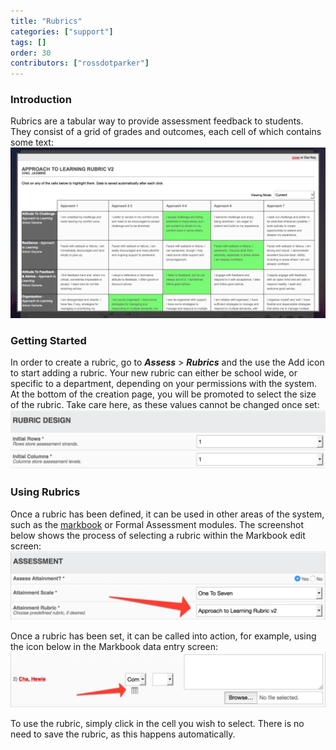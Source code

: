 ```yaml
---
title: "Rubrics"
categories: ["support"]
tags: []
order: 30
contributors: ["rossdotparker"]
---
```


### Introduction

Rubrics are a tabular way to provide assessment feedback to students. They consist of a grid of grades and outcomes, each cell of which contains some text: [![Rubric](/img/teachers/rubrics/Rubric-1024x554.png)](/img/teachers/rubrics/Rubric.png)

### Getting Started

In order to create a rubric, go to ___Assess___ > ___Rubrics___ and the use the Add icon to start adding a rubric. Your new rubric can either be school wide, or specific to a department, depending on your permissions with the system. At the bottom of the creation page, you will be promoted to select the size of the rubric. Take care here, as these values cannot be changed once set: [![Rubric Design](/img/teachers/rubrics/Rubric-Design-1024x193.png)](/img/teachers/rubrics/Rubric-Design.png)

### Using Rubrics

Once a rubric has been defined, it can be used in other areas of the system, such as the [markbook](<markbook.md>) or Formal Assessment modules. The screenshot below shows the process of selecting a rubric within the Markbook edit screen: [![Rubric Selection](/img/teachers/rubrics/Rubric-Selection-1024x224.png)](/img/teachers/rubrics/Rubric-Selection.png)

Once a rubric has been set, it can be called into action, for example, using the icon below in the Markbook data entry screen: [![Rubric Usage](/img/teachers/rubrics/Rubric-Usage-1024x180.png)](/img/teachers/rubrics/Rubric-Usage.png)

To use the rubric, simply click in the cell you wish to select. There is no need to save the rubric, as this happens automatically.
